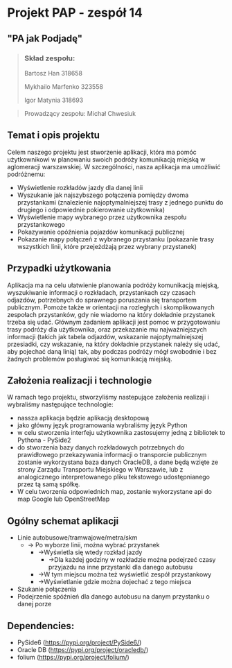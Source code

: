 # Projekt PAP - zespół 14

## "PA jak Podjadę"

> ### Skład zespołu:
> Bartosz Han 318658
>
> Mykhailo Marfenko 323558
>
> Igor Matynia 318693

>Prowadzący zespołu: Michał Chwesiuk

## Temat i opis projektu
Celem naszego projektu jest stworzenie aplikacji, która ma pomóc użytkownikowi w planowaniu swoich podróży komunikacją miejską w aglomeracji warszawskiej. W szczególności, nasza aplikacja ma umożliwić podróżnemu:
 - Wyświetlenie rozkładów jazdy dla danej linii
 - Wyszukanie jak najszybszego połączenia pomiędzy dwoma przystankami (znalezienie najoptymalniejszej trasy z jednego punktu do drugiego i odpowiednie pokierowanie użytkownika)
 - Wyświetlenie mapy wybranego przez użytkownika zespołu przystankowego
 - Pokazywanie opóźnienia pojazdów komunikacji publicznej
 - Pokazanie mapy połączeń z wybranego przystanku (pokazanie trasy wszystkich linii, które przejeżdżają przez wybrany przystanek)

## Przypadki użytkowania

Aplikacja ma na celu ułatwienie planowania podróży komunikacją miejską, wyszukiwanie informacji o rozkładach, przystankach czy czasach odjazdów, potrzebnych do sprawnego poruszania się transportem publicznym. Pomoże także w orientacji na rozległych i skomplikowanych zespołach przystanków, gdy nie wiadomo na który dokładnie przystanek trzeba się udać. Głównym zadaniem aplikacji jest pomoc w przygotowaniu trasy podróży dla użytkownika, oraz przekazanie mu najważniejszych informacji (takich jak tabela odjazdów, wskazanie najoptymalniejszej przesiadki, czy wskazanie, na który dokładnie przystanek należy się udać, aby pojechać daną linią) tak, aby podczas podróży mógł swobodnie i bez żadnych problemów posługiwać się komunikacją miejską.

## Założenia realizacji i technologie

W ramach tego projektu, stworzyliśmy nastepujące założenia realizaji i wybraliśmy następujące technologie:
- nassza aplikacja będzie aplikacją desktopową
- jako główny język programowania wybraliśmy język Python
- w celu stworzenia interfeju użytkownika zastosujemy jedną z bibliotek to Pythona - PySide2
- do stworzenia bazy danych rozkładowych potrzebnych do prawidłowego przekazywania informacji o transporcie publicznym zostanie wykorzystana baza danych OracleDB, a dane będą wzięte ze strony Zarządu Transportu Miejskiego w Warszawie, lub z analogicznego interpretowanego pliku tekstowego udostępnianego przez tą samą spółkę.
- W celu tworzenia odpowiednich map, zostanie wykorzystane api do map Google lub OpenStreetMap

## Ogólny schemat aplikacji
- Linie autobusowe/tramwajowe/metra/skm
    - -> Po wyborze linii, można wybrać przystanek
        - ->Wyświetla się wtedy rozkład jazdy
            - ->Dla każdej godziny w rozkładzie można podejrzeć czasy przyjazdu na inne przystanki dla danego autobusu
        - ->W tym miejscu można też wyświetlić zespół przystankowy
        - ->Wyświetlanie gdzie można dojechać z tego miejsca
- Szukanie połączenia
-  Podejrzenie spóźnień dla danego autobusu na danym przystanku o danej porze

## Dependencies:

- PySide6 (https://pypi.org/project/PySide6/)
- Oracle DB (https://pypi.org/project/oracledb/)
- folium (https://pypi.org/project/folium/)
